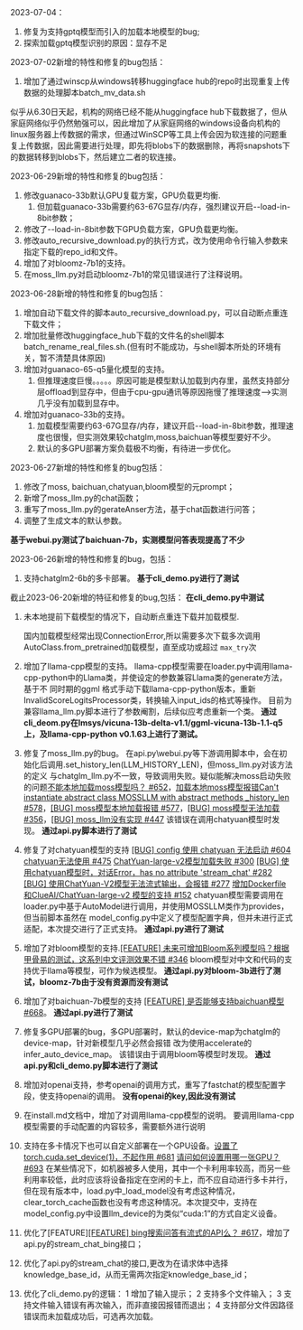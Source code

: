 2023-07-04：

1. 修复为支持gptq模型而引入的加载本地模型的bug;
2. 探索加载gptq模型识别的原因：显存不足

2023-07-02新增的特性和修复的bug包括：

1. 增加了通过winscp从windows转移huggingface hub的repo时出现重复上传数据的处理脚本batch_mv_data.sh

似乎从6.30日天起，机构的网络已经不能从huggingface hub下载数据了，但从家庭网络似乎仍然勉强可以，因此增加了从家庭网络的windows设备向机构的linux服务器上传数据的需求，但通过WinSCP等工具上传会因为软连接的问题重复上传数据，因此需要进行处理，即先将blobs下的数据删除，再将snapshots下的数据转移到blobs下，然后建立二者的软连接。

2023-06-29新增的特性和修复的bug包括：

1. 修改guanaco-33b默认GPU复载方案，GPU负载更均衡.
   1. 但加载guanaco-33b需要约63-67G显存/内存，强烈建议开启--load-in-8bit参数；
2. 修改了--load-in-8bit参数下GPU负载方案，GPU负载更均衡。
3. 修改auto_recursive_download.py的执行方式，改为使用命令行输入参数来指定下载的repo_id和文件。
4. 增加了对bloomz-7b1的支持。
5. 在moss_llm.py对启动bloomz-7b1的常见错误进行了注释说明。

2023-06-28新增的特性和修复的bug包括：

1. 增加自动下载文件的脚本auto_recursive_download.py，可以自动断点重连下载文件；
2. 增加批量修改huggingface_hub下载的文件名的shell脚本batch_rename_real_files.sh.(但有时不能成功，与shell脚本所处的环境有关，暂不清楚具体原因)
3. 增加对guanaco-65-q5量化模型的支持。
   1. 但推理速度巨慢。。。。。原因可能是模型默认加载到内存里，虽然支持部分层offload到显存中，但由于cpu-gpu通讯等原因拖慢了推理速度-->实测几乎没有加载到显存中。
4. 增加对guanaco-33b的支持。
   1. 加载模型需要约63-67G显存/内存，建议开启--load-in-8bit参数，推理速度也很慢，但实测效果较chatglm,moss,baichuan等模型要好不少。
   2. 默认的多GPU部署方案负载极不均衡，有待进一步优化。

2023-06-27新增的特性和修复的bug包括：

1. 修改了moss, baichuan,chatyuan,bloom模型的元prompt；
2. 新增了moss_llm.py的chat函数；
3. 重写了moss_llm.py的gerateAnser方法，基于chat函数进行问答；
4. 调整了生成文本的默认参数。

**基于webui.py测试了baichuan-7b，实测模型问答表现提高了不少**

2023-06-26新增的特性和修复的bug，包括：

1. 支持chatglm2-6b的多卡部署。
   **基于cli_demo.py进行了测试**

截止2023-06-20新增的特征和修复的bug,包括：
   **在cli_demo.py中测试**

1. 未本地提前下载模型的情况下，自动断点重连下载并加载模型.

   国内加载模型经常出现ConnectionError,所以需要多次下载多次调用AutoClass.from_pretrained加载模型，直至成功或超过 `max_try`次
2. 增加了llama-cpp模型的支持。
   llama-cpp模型需要在loader.py中调用llama-cpp-python中的Llama类，并使设定的参数兼容Llama类的generate方法，基于不
   同时期的ggml 格式手动下载llama-cpp-python版本，重新InvalidScoreLogitsProcessor类，转换输入input_ids的格式等操作。
   目前为兼容llama_llm.py脚本进行了参数阉割，后续似应考虑重新一个类。
   **通过cli_deom.py在lmsys/vicuna-13b-delta-v1.1/ggml-vicuna-13b-1.1-q5上，及llama-cpp-python v0.1.63上进行了测试。**
3. 修复了moss_llm.py的bug。
   在api.py\webui.py等下游调用脚本中，会在初始化后调用.set_history_len(LLM_HISTORY_LEN)，但moss_llm.py对该方法的定义
   与chatglm_llm.py不一致，导致调用失败。疑似能解决moss启动失败的问题[不能本地加载moss模型吗？ #652](https://github.com/imClumsyPanda/langchain-ChatGLM/issues/652)，[加载本地moss模型报错Can&#39;t instantiate abstract class MOSSLLM with abstract methods _history_len #578](https://github.com/imClumsyPanda/langchain-ChatGLM/issues/578)，[[BUG] moss模型本地加载报错 #577](https://github.com/imClumsyPanda/langchain-ChatGLM/issues/577)，[[BUG] moss模型无法加载 #356](https://github.com/imClumsyPanda/langchain-ChatGLM/issues/356)，[[BUG] moss_llm没有实现 #447](https://github.com/imClumsyPanda/langchain-ChatGLM/issues/447)
   该错误在调用chatyuan模型时发现。
   **通过api.py脚本进行了测试**
4. 修复了对chatyuan模型的支持 [[BUG] config 使用 chatyuan 无法启动 #604](https://github.com/imClumsyPanda/langchain-ChatGLM/issues/604) [chatyuan无法使用 #475](https://github.com/imClumsyPanda/langchain-ChatGLM/issues/475) [ChatYuan-large-v2模型加载失败 #300](https://github.com/imClumsyPanda/langchain-ChatGLM/issues/300) [[BUG] 使用chatyuan模型时，对话Error，has no attribute &#39;stream_chat&#39; #282](https://github.com/imClumsyPanda/langchain-ChatGLM/issues/282) [[BUG] 使用ChatYuan-V2模型无法流式输出，会报错 #277](https://github.com/imClumsyPanda/langchain-ChatGLM/issues/277) [增加Dockerfile 和ClueAI/ChatYuan-large-v2 模型的支持 #152](https://github.com/imClumsyPanda/langchain-ChatGLM/pull/152)
   chatyuan模型需要调用在loader.py中基于AutoModel进行调用，并使用MOSSLLM类作为provides，但当前脚本虽然在
   model_config.py中定义了模型配置字典，但并未进行正式适配，本次提交进行了正式支持。
   **通过api.py进行了测试**
5. 增加了对bloom模型的支持.[[FEATURE] 未来可增加Bloom系列模型吗？根据甲骨易的测试，这系列中文评测效果不错 #346](https://github.com/imClumsyPanda/langchain-ChatGLM/issues/346)
   bloom模型对中文和代码的支持优于llama等模型，可作为候选模型。
   **通过api.py对bloom-3b进行了测试，bloomz-7b由于没有资源而没有测试**
6. 增加了对baichuan-7b模型的支持 [[FEATURE] 是否能够支持baichuan模型 #668](https://github.com/imClumsyPanda/langchain-ChatGLM/issues/668)。
   **通过api.py进行了测试**
7. 修复多GPU部署的bug，多GPU部署时，默认的device-map为chatglm的device-map，针对新模型几乎必然会报错
   改为使用accelerate的infer_auto_device_map。
   该错误由于调用bloom等模型时发现。
   **通过api.py和cli_demo.py脚本进行了测试**
8. 增加对openai支持，参考openai的调用方式，重写了fastchat的模型配置字段，使支持openai的调用。
   **没有openai的key,因此没有测试**
9. 在install.md文档中，增加了对调用llama-cpp模型的说明。
   要调用llama-cpp模型需要的手动配置的内容较多，需要额外进行说明
10. 支持在多卡情况下也可以自定义部署在一个GPU设备。[设置了torch.cuda.set_device(1)，不起作用 #681](https://github.com/imClumsyPanda/langchain-ChatGLM/issues/681) [请问如何设置用哪一张GPU？ #693](https://github.com/imClumsyPanda/langchain-ChatGLM/issues/693)
    在某些情况下，如机器被多人使用，其中一个卡利用率较高，而另一些利用率较低，此时应该将设备指定在空闲的卡上，而不应自动进行多卡并行，但在现有版本中，load.py中_load_model没有考虑这种情况，clear_torch_cache函数也没有考虑这种情况。本次提交中，支持在model_config.py中设置llm_device的为类似“cuda:1”的方式自定义设备。
11. 优化了[FEATURE][[FEATURE] bing搜索问答有流式的API么？ #617](https://github.com/imClumsyPanda/langchain-ChatGLM/issues/617)，增加了api.py的stream_chat_bing接口；
12. 优化了api.py的stream_chat的接口,更改为在请求体中选择knowledge_base_id，从而无需两次指定knowledge_base_id；
13. 优化了cli_demo.py的逻辑：
    1 增加了输入提示；
    2 支持多个文件输入；
    3 支持文件输入错误有再次输入，而非直接因报错而退出；
    4 支持部分文件因路径错误而未加载成功后，可选再次加载。
